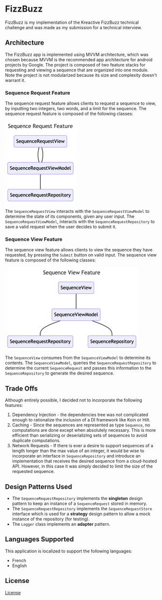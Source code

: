 # FizzBuzz
FizzBuzz is my implementation of the Kreactive FizzBuzz technical challenge and was made as my
submission for a technical interview.

## Architecture
The FizzBuzz app is implemented using MVVM architecture, which was chosen because MVVM is the 
recommended app architecture for android projects by Google. The project is composed of two 
feature stacks for requesting and viewing a sequence that are organized into one module. Note 
the project is not modularized because its size and complexity doesn't warrant it.

### Sequence Request Feature
The sequence request feature allows clients to request a sequence to view, by inputting two 
integers, two words, and a limit for the sequence. The sequence request feature is composed of
the following classes:

!["Sequence Request Diagram"](./readme_resources/flow-sequence-request.png)

The `SequenceRequestView` interacts with the `SequenceRequestViewModel` to determine the state of
its components, given any user input. The `SequenceRequestViewModel`, interacts with the 
`SequenceRequestRepository` to save a valid request when the user decides to submit it.

### Sequence View Feature
The sequence view feature allows clients to view the sequence they have requested, by pressing 
the `Submit` button on valid input. The sequence view feature is composed of the following classes:

!["Sequence View Diagram"](./readme_resources/flow-sequence-view.png)

The `SequenceView` consumes from the `SequenceViewModel` to determine its contents. The
`SequenceViewModel`, queries the `SequenceRequestRepository` to determine the current 
`SequenceRequest` and passes this information to the `SequenceRepository` to generate the desired
sequence.

## Trade Offs
Although entirely possible, I decided not to incorporate the following features:

1. Dependency Injection - the dependencies tree was not complicated enough to rationalize the 
inclusion of a DI framework like Koin or Hilt.
2. Caching - Since the sequences are represented as type `Sequence`, no computations are done except 
when absolutely necessary. This is more efficient than serializing or deserializing sets of 
sequences to avoid duplicate computations.
3. Network Requests - If there is ever a desire to support sequences of a length longer than the
max value of an integer, it would be wise to incorporate an interface in `SequenceRepository` and
introduce an implementation that receives the desired sequence from a cloud-hosted API. However,
in this case it was simply decided to limit the size of the requested sequence.

## Design Patterns Used
* The `SequenceRequestRepository` implements the **singleton** design pattern to keep an instance of
a `SequenceRequest` stored in memory.
* The `SequenceRequestRepository` implements the `SequenceRequestStore` interface which is used 
for a **strategy** design pattern to allow a mock instance of the repository (for testing).
* The `Logger` class implements an **adapter** pattern.

## Languages Supported
This application is localized to support the following languages:
* French
* English

## License
[License](./LICENSE)